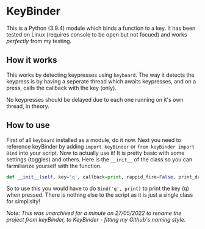 # KeyBinder
This is a Python (3.9.4) module which binds a function to a key. It has been tested on Linux (requires console to be open but not focued) and works *perfectly* from my testing.

## How it works
This works by detecting keypresses using `keyboard`. The way it detects the keypress is by having a seperate thread which awaits keypresses, and on a press, calls the callback with the key (only). 

No keypresses should be delayed due to each one running on it's own thread, in theory.

## How to use
First of all `keyboard` installed as a module, do it now. Next you need to reference keyBinder by adding `import keyBinder` or `from keyBinder import Bind` into your script. Now to actually use it! It is pretty basic with some settings (toggles) and others. Here is the `__init__` of the class so you can farmiliarize yourself with the function.

```python
def __init__(self, key='q', callback=print, rappid_fire=False, print_data=True, close_on_error=True, end_on_press=False):
```

So to use this you would have to do `Bind('q', print)` to print the key (q) when pressed.
There is nothing else to the script as it is just a single class for simplisity!

*Note: This was unarchived for a minute on 27/05/2022 to rename the project from keyBinder, to KeyBinder - fitting my Github's naming style.*
